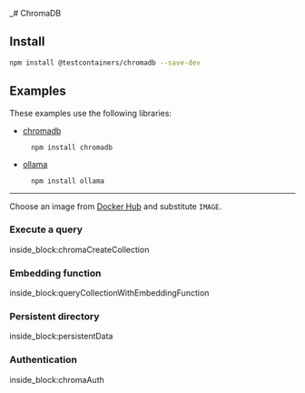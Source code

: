 _# ChromaDB

## Install

```bash
npm install @testcontainers/chromadb --save-dev
```

## Examples

These examples use the following libraries:

- [chromadb](https://www.npmjs.com/package/chromadb)

        npm install chromadb

- [ollama](https://www.npmjs.com/package/ollama)

        npm install ollama

---

Choose an image from [Docker Hub](https://hub.docker.com/r/chromadb/chroma) and substitute `IMAGE`.

### Execute a query

<!--codeinclude-->
[](../../packages/modules/chromadb/src/chromadb-container.test.ts) inside_block:chromaCreateCollection
<!--/codeinclude-->

### Embedding function

<!--codeinclude-->
[](../../packages/modules/chromadb/src/chromadb-container.test.ts) inside_block:queryCollectionWithEmbeddingFunction
<!--/codeinclude-->

### Persistent directory

<!--codeinclude-->
[](../../packages/modules/chromadb/src/chromadb-container.test.ts) inside_block:persistentData
<!--/codeinclude-->

### Authentication

<!--codeinclude-->
[](../../packages/modules/chromadb/src/chromadb-container.test.ts) inside_block:chromaAuth
<!--/codeinclude-->
